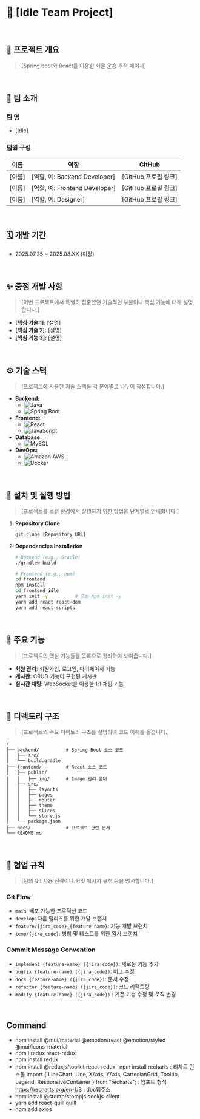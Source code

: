 # 📖 [Idle Team Project]

<br>

<!-- 프로젝트의 상태를 나타내는 뱃지를 추가할 수 있습니다. 예: build, coverage -->
<!-- ![Build Status](https://img.shields.io/badge/build-passing-brightgreen) -->

## 📝 프로젝트 개요

> [Spring boot와 React를 이용한 화물 운송 추적 페이지]

<br>

## 👥 팀 소개

### 팀 명

-   [Idle]

### 팀원 구성

| 이름   | 역할                           | GitHub               |
| ------ | ------------------------------ | -------------------- |
| [이름] | [역할, 예: Backend Developer]  | [GitHub 프로필 링크] |
| [이름] | [역할, 예: Frontend Developer] | [GitHub 프로필 링크] |
| [이름] | [역할, 예: Designer]           | [GitHub 프로필 링크] |

<br>

## 🗓️ 개발 기간

-   2025.07.25 ~ 2025.08.XX (미정)

<br>

## ✨ 중점 개발 사항

> [이번 프로젝트에서 특별히 집중했던 기술적인 부분이나 핵심 기능에 대해 설명합니다.]

-   **[핵심 기술 1]:** [설명]
-   **[핵심 기술 2]:** [설명]
-   **[핵심 기능 3]:** [설명]

<br>

## ⚙️ 기술 스택

> [프로젝트에 사용된 기술 스택을 각 분야별로 나누어 작성합니다.]

-   **Backend:**
    -   ![Java](https://img.shields.io/badge/Java-007396?style=for-the-badge&logo=java&logoColor=white)
    -   ![Spring Boot](https://img.shields.io/badge/Spring_Boot-6DB33F?style=for-the-badge&logo=spring-boot&logoColor=white)
-   **Frontend:**
    -   ![React](https://img.shields.io/badge/React-61DAFB?style=for-the-badge&logo=react&logoColor=black)
    -   ![JavaScript](https://img.shields.io/badge/JavaScript-F7DF1E?style=for-the-badge&logo=javascript&logoColor=black)
-   **Database:**
    -   ![MySQL](https://img.shields.io/badge/MySQL-4479A1?style=for-the-badge&logo=mysql&logoColor=white)
-   **DevOps:**
    -   ![Amazon AWS](https://img.shields.io/badge/AWS-232F3E?style=for-the-badge&logo=amazon-aws&logoColor=white)
    -   ![Docker](https://img.shields.io/badge/Docker-2496ED?style=for-the-badge&logo=docker&logoColor=white)

<br>

## 🚀 설치 및 실행 방법

> [프로젝트를 로컬 환경에서 실행하기 위한 방법을 단계별로 안내합니다.]

1. **Repository Clone**
    ```bash
    git clone [Repository URL]
    ```
2. **Dependencies Installation**

    ```bash
    # Backend (e.g., Gradle)
    ./gradlew build

    # Frontend (e.g., npm)
    cd frontend
    npm install
    cd frontend_idle
    yarn init -y          # 또는 npm init -y
    yarn add react react-dom
    yarn add react-scripts
    ```

<br>

## 📌 주요 기능

> [프로젝트의 핵심 기능들을 목록으로 정리하여 보여줍니다.]

-   **회원 관리:** 회원가입, 로그인, 마이페이지 기능
-   **게시판:** CRUD 기능이 구현된 게시판
-   **실시간 채팅:** WebSocket을 이용한 1:1 채팅 기능

<br>

## 📁 디렉토리 구조

> [프로젝트의 주요 디렉토리 구조를 설명하여 코드 이해를 돕습니다.]

```
/
├── backend/          # Spring Boot 소스 코드
│   ├── src/
│   └── build.gradle
├── frontend/         # React 소스 코드
│   ├── public/
│   │   ├── img/      # Image 관리 폴더
│   ├── src/
│   │   ├── layouts
│   │   ├── pages
│   │   ├── router
│   │   ├── theme
│   │   ├── slices
│   │   └── store.js
│   └── package.json
├── docs/             # 프로젝트 관련 문서
└── README.md
```

<br>

## 🤝 협업 규칙

> [팀의 Git 사용 전략이나 커밋 메시지 규칙 등을 명시합니다.]

### Git Flow

-   `main`: 배포 가능한 프로덕션 코드
-   `develop`: 다음 릴리즈를 위한 개발 브랜치
-   `feature/{jira_code}_{feature-name}`: 기능 개발 브랜치
-   `temp/{jira_code}`: 병합 및 테스트를 위한 임시 브랜치

### Commit Message Convention

-   `implement {feature-name} ({jira_code})`: 새로운 기능 추가
-   `bugfix {feature-name} ({jira_code})`: 버그 수정
-   `docs {feature-name} ({jira_code})`: 문서 수정
-   `refactor {feature-name} ({jira_code})`: 코드 리팩토링
-   `modify {feature-name} ({jira_code})` : 기존 기능 수정 및 로직 변경

<br>

## Command

-   npm install @mui/material @emotion/react @emotion/styled @mui/icons-material
-   npm i redux react-redux
-   npm install redux
-   npm install @reduxjs/toolkit react-redux
    -npm install recharts : 리차트 인스톨
    import { LineChart, Line, XAxis, YAxis, CartesianGrid, Tooltip, Legend, ResponsiveContainer } from "recharts"; : 임포트 형식
    https://recharts.org/en-US : doc웹주소
-   npm install @stomp/stompjs sockjs-client
-   yarn add react-quill quill
-   npm add axios
